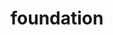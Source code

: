 ---
pid: RS335
title: foundation
location_transcription: near the children's house or CHOP
zipcode: '19050'
outside_phl: 'Lansdowne PA '
neighborhood: 
age: '24'
age_range: 20-29
instagram: 
image_file_name: RS_335.jpg
proposal_transcription: Children reading, playing, riding bikes, representing the
  diversity of childhood in the city. Which will form the foundation of the future.
topic: Education,Youth
topic_summary: 0, 0
type: Other No Form
keywords_other: 
credit: Stacey
image_labels: A group of figures
twitter: 
facebook: 
permalink: "/monuments/rs335/"
layout: item-page
---